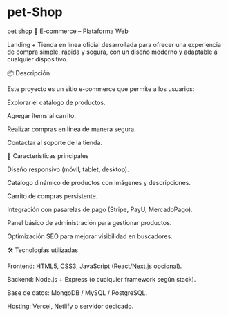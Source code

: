 # pet-Shop
pet shop
🛒 E-commerce – Plataforma Web

Landing + Tienda en línea oficial desarrollada para ofrecer una experiencia de compra simple, rápida y segura, con un diseño moderno y adaptable a cualquier dispositivo.

📦 Descripción

Este proyecto es un sitio e-commerce que permite a los usuarios:

Explorar el catálogo de productos.

Agregar ítems al carrito.

Realizar compras en línea de manera segura.

Contactar al soporte de la tienda.

🎨 Características principales

Diseño responsivo (móvil, tablet, desktop).

Catálogo dinámico de productos con imágenes y descripciones.

Carrito de compras persistente.

Integración con pasarelas de pago (Stripe, PayU, MercadoPago).

Panel básico de administración para gestionar productos.

Optimización SEO para mejorar visibilidad en buscadores.

🛠️ Tecnologías utilizadas

Frontend: HTML5, CSS3, JavaScript (React/Next.js opcional).

Backend: Node.js + Express (o cualquier framework según stack).

Base de datos: MongoDB / MySQL / PostgreSQL.

Hosting: Vercel, Netlify o servidor dedicado.
